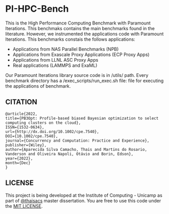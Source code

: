 # PI-HPC-Bench 

This is the High Performance Computing Benchmark with Paramount Iterations. This benchmaks contains the main benchmarks found in the literature. However, we instrumented the applications code with Paramount Iterations. This benchmarks constais the follows applications:

* Applications from NAS Parallel Benchmarks (NPB)
* Applications from Exascale Proxy Applications (ECP Proxy Apps)
* Applications from LLNL ASC Proxy Apps
* Real applications (LAMMPS and ExaML)

Our Paramount Iterations library source code is in /utils/ path. Every benchmark directory has a /exec_scripts/run_exec.sh file: file for executing the applications of benchmark.

## CITATION


```
@article{2022,
title={PB3Opt: Profile‐based biased Bayesian optimization to select computing clusters on the cloud},
ISSN={1532-0634},
url={http://dx.doi.org/10.1002/cpe.7540},
DOI={10.1002/cpe.7540},
journal={Concurrency and Computation: Practice and Experience},
publisher={Wiley},
author={Aparecida Silva Camacho, Thais and Martins do Rosario, Vanderson and Oliveira Napoli, Otávio and Borin, Edson},
year={2022},
month={Dec}
}
```

## LICENSE

This project is being developed at the Institute of Computing - Unicamp as part of [@thaisacs](https://github.com/thaisacs) master dissertation.
You are free to use this code under the [MIT LICENSE](https://choosealicense.com/licenses/mit/).

